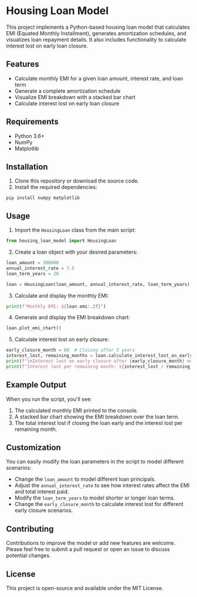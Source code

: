# Housing Loan Model

This project implements a Python-based housing loan model that calculates EMI (Equated Monthly Installment), generates amortization schedules, and visualizes loan repayment details. It also includes functionality to calculate interest lost on early loan closure.

## Features

- Calculate monthly EMI for a given loan amount, interest rate, and loan term
- Generate a complete amortization schedule
- Visualize EMI breakdown with a stacked bar chart
- Calculate interest lost on early loan closure

## Requirements

- Python 3.6+
- NumPy
- Matplotlib

## Installation

1. Clone this repository or download the source code.
2. Install the required dependencies:

```
pip install numpy matplotlib
```

## Usage

1. Import the `HousingLoan` class from the main script:

```python
from housing_loan_model import HousingLoan
```

2. Create a loan object with your desired parameters:

```python
loan_amount = 300000
annual_interest_rate = 7.5
loan_term_years = 20

loan = HousingLoan(loan_amount, annual_interest_rate, loan_term_years)
```

3. Calculate and display the monthly EMI:

```python
print(f"Monthly EMI: ${loan.emi:.2f}")
```

4. Generate and display the EMI breakdown chart:

```python
loan.plot_emi_chart()
```

5. Calculate interest lost on early closure:

```python
early_closure_month = 60  # Closing after 5 years
interest_lost, remaining_months = loan.calculate_interest_lost_on_early_closure(early_closure_month)
print(f"\nInterest lost on early closure after {early_closure_month} months: ${interest_lost:.2f}")
print(f"Interest lost per remaining month: ${interest_lost / remaining_months:.2f}")
```

## Example Output

When you run the script, you'll see:

1. The calculated monthly EMI printed to the console.
2. A stacked bar chart showing the EMI breakdown over the loan term.
3. The total interest lost if closing the loan early and the interest lost per remaining month.

## Customization

You can easily modify the loan parameters in the script to model different scenarios:

- Change the `loan_amount` to model different loan principals.
- Adjust the `annual_interest_rate` to see how interest rates affect the EMI and total interest paid.
- Modify the `loan_term_years` to model shorter or longer loan terms.
- Change the `early_closure_month` to calculate interest lost for different early closure scenarios.

## Contributing

Contributions to improve the model or add new features are welcome. Please feel free to submit a pull request or open an issue to discuss potential changes.

## License

This project is open-source and available under the MIT License.
